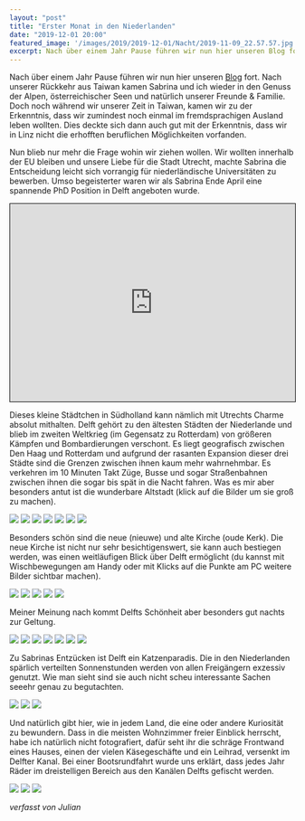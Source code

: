 ```yaml
---
layout: "post"
title: "Erster Monat in den Niederlanden"
date: "2019-12-01 20:00"
featured_image: '/images/2019/2019-12-01/Nacht/2019-11-09_22.57.57.jpg'
excerpt: Nach über einem Jahr Pause führen wir nun hier unseren Blog fort.
---
```


Nach über einem Jahr Pause führen wir nun hier unseren [Blog](https://sabrinajulian.wordpress.com/) fort.
Nach unserer Rückkehr aus Taiwan kamen Sabrina und ich wieder in den Genuss der Alpen, österreichischer Seen und natürlich unserer Freunde & Familie.
Doch noch während wir unserer Zeit in Taiwan, kamen wir zu der Erkenntnis, dass wir zumindest noch einmal im fremdsprachigen Ausland leben wollten.
Dies deckte sich dann auch gut mit der Erkenntnis, dass wir in Linz nicht die erhofften beruflichen Möglichkeiten vorfanden.

Nun blieb nur mehr die Frage wohin wir ziehen wollen.
Wir wollten innerhalb der EU bleiben und unsere Liebe für die Stadt Utrecht, machte Sabrina die Entscheidung leicht sich vorrangig für niederländische Universitäten zu bewerben.
Umso begeisterter waren wir als Sabrina Ende April eine spannende PhD Position in Delft angeboten wurde.

<p align="center">
<iframe width="100%" height="350" frameborder="0" scrolling="no" marginheight="0" marginwidth="0" src="https://www.openstreetmap.org/export/embed.html?bbox=4.114379882812501%2C51.60778325682619%2C4.608764648437501%2C52.36805320057393&amp;layer=mapnik&amp;marker=51.98953162190704%2C4.361572265625" style="border: 1px solid black"></iframe><br/>
</p>

Dieses kleine Städtchen in Südholland kann nämlich mit Utrechts Charme absolut mithalten.
Delft gehört zu den ältesten Städten der Niederlande und blieb im zweiten Weltkrieg (im Gegensatz zu Rotterdam) von größeren Kämpfen und Bombardierungen verschont.
Es liegt geografisch zwischen Den Haag und Rotterdam und aufgrund der rasanten Expansion dieser drei Städte sind die Grenzen zwischen ihnen kaum mehr wahrnehmbar.
Es verkehren im 10 Minuten Takt Züge, Busse und sogar Straßenbahnen zwischen ihnen die sogar bis spät in die Nacht fahren.
Was es mir aber besonders antut ist die wunderbare Altstadt (klick auf die Bilder um sie groß zu machen).
<div class="gallery" data-columns="3">
	<img src="/images/2019/2019-12-01/Altstadt/2019-04-26_11.12.38.jpg">
  <img src="/images/2019/2019-12-01/Altstadt/2019-08-20_08.34.53.JPG">
	<img src="/images/2019/2019-12-01/Altstadt/2019-04-26_20.46.15.jpg">
  <img src="/images/2019/2019-12-01/Altstadt/2019-04-26_11.17.37.jpg">
  <img src="/images/2019/2019-12-01/Altstadt/2019-11-10_15.17.35.jpg">
	<img src="/images/2019/2019-12-01/Altstadt/2019-11-10_15.28.37.jpg">
  <img src="/images/2019/2019-12-01/Altstadt/2019-04-26_11.13.01.jpg">
</div>

Besonders schön sind die neue (nieuwe) und alte Kirche (oude Kerk).
Die neue Kirche ist nicht nur sehr besichtigenswert, sie kann auch bestiegen werden, was einen weitläufigen Blick über Delft ermöglicht (du kannst mit Wischbewegungen am Handy oder mit Klicks auf die Punkte am PC weitere Bilder sichtbar machen).
<div class="gallery" data-columns="1">
  <img src="/images/2019/2019-12-01/Nieuwe-Kerk/2019-04-26_13.06.06.jpg">
  <img src="/images/2019/2019-12-01/Nieuwe-Kerk/2019-04-26_12.16.48.jpg">
  <img src="/images/2019/2019-12-01/Nieuwe-Kerk/2019-04-26_12.17.27.jpg">
  <img src="/images/2019/2019-12-01/Nieuwe-Kerk/2019-04-26_12.18.15.jpg">
	<img src="/images/2019/2019-12-01/Nieuwe-Kerk/2019-04-26_12.19.50.jpg">
</div>

Meiner Meinung nach kommt Delfts Schönheit aber besonders gut nachts zur Geltung.
<div class="gallery" data-columns="3">
	<img src="/images/2019/2019-12-01/Nacht/2019-11-10_17.20.13.jpg">
  <img src="/images/2019/2019-12-01/Nacht/2019-11-02_00.16.48.jpg">
  <img src="/images/2019/2019-12-01/Nacht/2019-11-10_17.18.06.jpg">
  <img src="/images/2019/2019-12-01/Nacht/2019-11-09_22.57.57.jpg">
  <img src="/images/2019/2019-12-01/Nacht/2019-11-09_23.08.20.jpg">
	<img src="/images/2019/2019-12-01/Nacht/2019-11-10_17.23.20.jpg">
	<img src="/images/2019/2019-12-01/Nacht/2019-11-10_17.17.20.jpg">
</div>

Zu Sabrinas Entzücken ist Delft ein Katzenparadis.
Die in den Niederlanden spärlich verteilten Sonnenstunden werden von allen Freigängern exzessiv genutzt.
Wie man sieht sind sie auch nicht scheu interessante Sachen seeehr genau zu begutachten.
<div class="gallery" data-columns="2">
	<img src="/images/2019/2019-12-01/Katzen/2019-04-26_17.39.21.JPG">
  <img src="/images/2019/2019-12-01/Katzen/2019-11-10_15.22.57.jpg">
  <img src="/images/2019/2019-12-01/Katzen/2019-11-10_15.35.10.jpg">
</div>

Und natürlich gibt hier, wie in jedem Land, die eine oder andere Kuriosität zu bewundern.
Dass in die meisten Wohnzimmer freier Einblick herrscht, habe ich natürlich nicht fotografiert, dafür seht ihr die schräge Frontwand eines Hauses, einen der vielen Käsegeschäfte  und ein Leihrad, versenkt im Delfter Kanal.
Bei einer Bootsrundfahrt wurde uns erklärt, dass jedes Jahr Räder im dreistelligen Bereich aus den Kanälen Delfts gefischt werden.
<div class="gallery" data-columns="2">
	<img src="/images/2019/2019-12-01/Kurioses/2019-04-26_20.23.48.jpg">
  <img src="/images/2019/2019-12-01/Kurioses/2019-04-26_13.28.24.jpg">
  <img src="/images/2019/2019-12-01/Kurioses/2019-11-30_11.57.29.jpg">
</div>

_verfasst von Julian_
